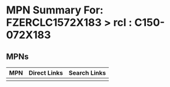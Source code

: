 



# MPN Summary For: FZERCLC1572X183 > rcl : C150-072X183

## MPNs
  

|MPN|Direct Links|Search Links|
| :--- | :--- | :--- |
||||
